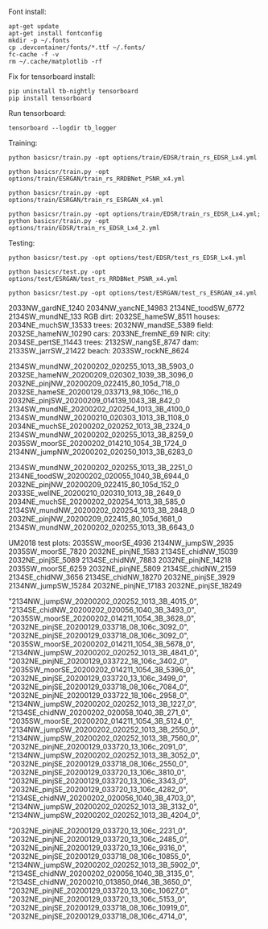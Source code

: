 Font install:
```
apt-get update
apt-get install fontconfig
mkdir -p ~/.fonts
cp .devcontainer/fonts/*.ttf ~/.fonts/
fc-cache -f -v
rm ~/.cache/matplotlib -rf
```

Fix for tensorboard install:
```
pip uninstall tb-nightly tensorboard
pip install tensorboard
```

Run tensorboard:
```
tensorboard --logdir tb_logger
```

Training:
```
python basicsr/train.py -opt options/train/EDSR/train_rs_EDSR_Lx4.yml

python basicsr/train.py -opt options/train/ESRGAN/train_rs_RRDBNet_PSNR_x4.yml

python basicsr/train.py -opt options/train/ESRGAN/train_rs_ESRGAN_x4.yml
```

```
python basicsr/train.py -opt options/train/EDSR/train_rs_EDSR_Lx4.yml; python basicsr/train.py -opt options/train/EDSR/train_rs_EDSR_Lx4_2.yml
```

Testing:
```
python basicsr/test.py -opt options/test/EDSR/test_rs_EDSR_Lx4.yml

python basicsr/test.py -opt options/test/ESRGAN/test_rs_RRDBNet_PSNR_x4.yml

python basicsr/test.py -opt options/test/ESRGAN/test_rs_ESRGAN_x4.yml
```

2033NW_gardNE_1240
2034NW_yancNE_14983
2134NE_toodSW_6772
2134SW_mundNE_133
RGB
dirt: 2032SE_hameSW_8511
houses: 2034NE_muchSW_13533
trees: 2032NW_mandSE_5389
field: 2032SE_hameNW_10290
cars: 2033NE_fremNE_69
NIR:
city: 2034SE_pertSE_11443
trees: 2132SW_nangSE_8747
dam: 2133SW_jarrSW_21422
beach: 2033SW_rockNE_8624



2134SW_mundNW_20200202_020255_1013_3B_5903_0
2032SE_hameNW_20200209_020302_1039_3B_3096_0
2032NE_pinjNW_20200209_022415_80_105d_718_0
2032SE_hameSE_20200129_033713_98_106c_116_0
2032NE_pinjSW_20200209_014139_1043_3B_842_0
2134SW_mundNE_20200202_020254_1013_3B_4100_0
2134SW_mundNW_20200210_020303_1013_3B_1108_0
2034NE_muchSE_20200202_020252_1013_3B_2324_0
2134SW_mundNW_20200202_020255_1013_3B_8259_0
2035SW_moorSE_20200202_014210_1054_3B_1724_0
2134NW_jumpNW_20200202_020250_1013_3B_6283_0


2134SW_mundNW_20200202_020255_1013_3B_2251_0
2134NE_toodSW_20200202_020055_1040_3B_6944_0
2032NE_pinjNW_20200209_022415_80_105d_152_0
2033SE_wellNE_20200210_020310_1013_3B_2649_0
2034NE_muchSE_20200202_020254_1013_3B_585_0
2134SW_mundNW_20200202_020254_1013_3B_2848_0
2032NE_pinjNW_20200209_022415_80_105d_1681_0
2134SW_mundNW_20200202_020255_1013_3B_6643_0

UM2018 test plots:
2035SW_moorSE_4936
2134NW_jumpSW_2935
2035SW_moorSE_7820
2032NE_pinjNE_1583
2134SE_chidNW_15039
2032NE_pinjSE_5089
2134SE_chidNW_7883
2032NE_pinjNE_14218
2035SW_moorSE_6259
2032NE_pinjNE_5809
2134SE_chidNW_2159
2134SE_chidNW_3656
2134SE_chidNW_18270
2032NE_pinjSE_3929
2134NW_jumpSW_15284
2032NE_pinjNE_17183
2032NE_pinjSE_18249


"2134NW_jumpSW_20200202_020252_1013_3B_4015_0",
"2134SE_chidNW_20200202_020056_1040_3B_3493_0",
"2035SW_moorSE_20200202_014211_1054_3B_3628_0",
"2032NE_pinjSE_20200129_033718_08_106c_3092_0",
"2032NE_pinjSE_20200129_033718_08_106c_3092_0",
"2035SW_moorSE_20200202_014211_1054_3B_5678_0",
"2134NW_jumpSW_20200202_020252_1013_3B_4841_0",
"2032NE_pinjNE_20200129_033722_18_106c_3402_0",
"2035SW_moorSE_20200202_014211_1054_3B_5396_0",
"2032NE_pinjSE_20200129_033720_13_106c_3499_0",
"2032NE_pinjSE_20200129_033718_08_106c_7084_0",
"2032NE_pinjNE_20200129_033722_18_106c_2958_0",
"2134NW_jumpSW_20200202_020252_1013_3B_1227_0",
"2134SE_chidNW_20200202_020058_1040_3B_271_0",
"2035SW_moorSE_20200202_014211_1054_3B_5124_0",
"2134NW_jumpSW_20200202_020252_1013_3B_2550_0",
"2134NW_jumpSW_20200202_020252_1013_3B_7560_0",
"2032NE_pinjNE_20200129_033720_13_106c_2091_0",
"2134NW_jumpSW_20200202_020252_1013_3B_3052_0",
"2032NE_pinjSE_20200129_033718_08_106c_2550_0",
"2032NE_pinjSE_20200129_033720_13_106c_3810_0",
"2032NE_pinjSE_20200129_033720_13_106c_3343_0",
"2032NE_pinjSE_20200129_033720_13_106c_4282_0",
"2134SE_chidNW_20200202_020056_1040_3B_4703_0",
"2134NW_jumpSW_20200202_020252_1013_3B_3132_0",
"2134NW_jumpSW_20200202_020252_1013_3B_4204_0",

"2032NE_pinjNE_20200129_033720_13_106c_2231_0",
"2032NE_pinjNE_20200129_033720_13_106c_2485_0",
"2032NE_pinjNE_20200129_033720_13_106c_9316_0",
"2032NE_pinjSE_20200129_033718_08_106c_10855_0",
"2134NW_jumpSW_20200202_020252_1013_3B_5902_0",
"2134SE_chidNW_20200202_020056_1040_3B_3135_0",
"2134SE_chidNW_20200210_013850_0f46_3B_3650_0",
"2032NE_pinjNE_20200129_033720_13_106c_10627_0",
"2032NE_pinjNE_20200129_033720_13_106c_5153_0",
"2032NE_pinjSE_20200129_033718_08_106c_10919_0",
"2032NE_pinjSE_20200129_033718_08_106c_4714_0",